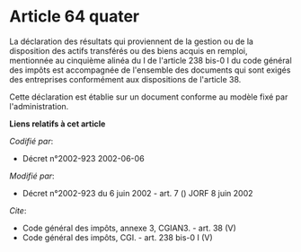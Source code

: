 # Article 64 quater

La déclaration des résultats qui proviennent de la gestion ou de la disposition des actifs transférés ou des biens acquis en
remploi, mentionnée au cinquième alinéa du I de l'article 238 bis-0 I du code général des impôts est accompagnée de
l'ensemble des documents qui sont exigés des entreprises conformément aux dispositions de l'article 38. 

Cette déclaration est établie sur un document conforme au modèle fixé par l'administration.

**Liens relatifs à cet article**

_Codifié par_:

  - Décret n°2002-923 2002-06-06

_Modifié par_:

  - Décret n°2002-923 du 6 juin 2002 - art. 7 () JORF 8 juin 2002

_Cite_:

  - Code général des impôts, annexe 3, CGIAN3. - art. 38 (V)
  - Code général des impôts, CGI. - art. 238 bis-0 I (V)
